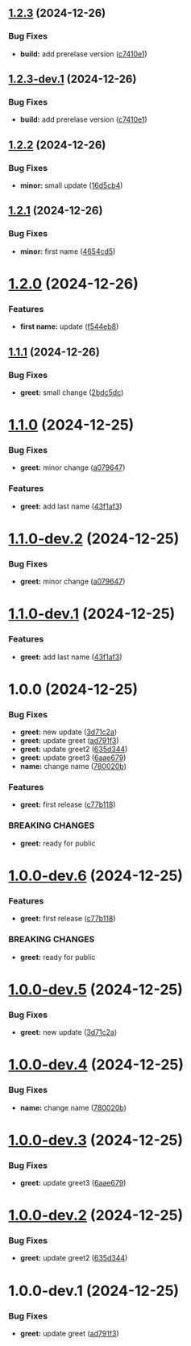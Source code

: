 ## [1.2.3](https://github.com/abudayah/hello-world/compare/v1.2.2...v1.2.3) (2024-12-26)


### Bug Fixes

* **build:** add prerelase version ([c7410e1](https://github.com/abudayah/hello-world/commit/c7410e12a8074ad8d53b1c50d0e0dad99b65d3ac))

## [1.2.3-dev.1](https://github.com/abudayah/hello-world/compare/v1.2.2...v1.2.3-dev.1) (2024-12-26)


### Bug Fixes

* **build:** add prerelase version ([c7410e1](https://github.com/abudayah/hello-world/commit/c7410e12a8074ad8d53b1c50d0e0dad99b65d3ac))

## [1.2.2](https://github.com/abudayah/hello-world/compare/v1.2.1...v1.2.2) (2024-12-26)


### Bug Fixes

* **minor:** small update ([16d5cb4](https://github.com/abudayah/hello-world/commit/16d5cb4b390466231f65ebe8dfb19c88aee81aa3))

## [1.2.1](https://github.com/abudayah/hello-world/compare/v1.2.0...v1.2.1) (2024-12-26)


### Bug Fixes

* **minor:** first name ([4654cd5](https://github.com/abudayah/hello-world/commit/4654cd5adc0e01907c8190f96db8b1043949c942))

# [1.2.0](https://github.com/abudayah/hello-world/compare/v1.1.1...v1.2.0) (2024-12-26)


### Features

* **first name:** update ([f544eb8](https://github.com/abudayah/hello-world/commit/f544eb8dcfba2b9738a6fd36284fa058f3aa9ce8))

## [1.1.1](https://github.com/abudayah/hello-world/compare/v1.1.0...v1.1.1) (2024-12-26)


### Bug Fixes

* **greet:** small change ([2bdc5dc](https://github.com/abudayah/hello-world/commit/2bdc5dcde518ce1741d81c0412269507d3cb5702))

# [1.1.0](https://github.com/abudayah/hello-world/compare/v1.0.0...v1.1.0) (2024-12-25)


### Bug Fixes

* **greet:** minor change ([a079647](https://github.com/abudayah/hello-world/commit/a0796471b8506b19e8a71839bda058417750dc94))


### Features

* **greet:** add last name ([43f1af3](https://github.com/abudayah/hello-world/commit/43f1af30a75fcaec4009a92b9c5116e0ab9b1621))

# [1.1.0-dev.2](https://github.com/abudayah/hello-world/compare/v1.1.0-dev.1...v1.1.0-dev.2) (2024-12-25)


### Bug Fixes

* **greet:** minor change ([a079647](https://github.com/abudayah/hello-world/commit/a0796471b8506b19e8a71839bda058417750dc94))

# [1.1.0-dev.1](https://github.com/abudayah/hello-world/compare/v1.0.0...v1.1.0-dev.1) (2024-12-25)


### Features

* **greet:** add last name ([43f1af3](https://github.com/abudayah/hello-world/commit/43f1af30a75fcaec4009a92b9c5116e0ab9b1621))

# 1.0.0 (2024-12-25)


### Bug Fixes

* **greet:** new update ([3d71c2a](https://github.com/abudayah/hello-world/commit/3d71c2a7873c4a3b4089362cc6c18de5fc0f99eb))
* **greet:** update greet ([ad791f3](https://github.com/abudayah/hello-world/commit/ad791f3db56a4fbf2a9b3628aae4d862f22f3da6))
* **greet:** update greet2 ([635d344](https://github.com/abudayah/hello-world/commit/635d344c87d1f06b90e91233b00e3fd06766d6f6))
* **greet:** update greet3 ([6aae679](https://github.com/abudayah/hello-world/commit/6aae6792fbf2fedc9c510e5adc4dda280fde1a06))
* **name:** change name ([780020b](https://github.com/abudayah/hello-world/commit/780020b8be0d510e1bb1c55b4dc82165b2d16034))


### Features

* **greet:** first release ([c77b118](https://github.com/abudayah/hello-world/commit/c77b11885c1403bf15387ada05d3e02b591673dc))


### BREAKING CHANGES

* **greet:** ready for public

# [1.0.0-dev.6](https://github.com/abudayah/hello-world/compare/v1.0.0-dev.5...v1.0.0-dev.6) (2024-12-25)


### Features

* **greet:** first release ([c77b118](https://github.com/abudayah/hello-world/commit/c77b11885c1403bf15387ada05d3e02b591673dc))


### BREAKING CHANGES

* **greet:** ready for public

# [1.0.0-dev.5](https://github.com/abudayah/hello-world/compare/v1.0.0-dev.4...v1.0.0-dev.5) (2024-12-25)


### Bug Fixes

* **greet:** new update ([3d71c2a](https://github.com/abudayah/hello-world/commit/3d71c2a7873c4a3b4089362cc6c18de5fc0f99eb))

# [1.0.0-dev.4](https://github.com/abudayah/hello-world/compare/v1.0.0-dev.3...v1.0.0-dev.4) (2024-12-25)


### Bug Fixes

* **name:** change name ([780020b](https://github.com/abudayah/hello-world/commit/780020b8be0d510e1bb1c55b4dc82165b2d16034))

# [1.0.0-dev.3](https://github.com/abudayah/hello-world/compare/v1.0.0-dev.2...v1.0.0-dev.3) (2024-12-25)


### Bug Fixes

* **greet:** update greet3 ([6aae679](https://github.com/abudayah/hello-world/commit/6aae6792fbf2fedc9c510e5adc4dda280fde1a06))

# [1.0.0-dev.2](https://github.com/abudayah/hello-world/compare/v1.0.0-dev.1...v1.0.0-dev.2) (2024-12-25)


### Bug Fixes

* **greet:** update greet2 ([635d344](https://github.com/abudayah/hello-world/commit/635d344c87d1f06b90e91233b00e3fd06766d6f6))

# 1.0.0-dev.1 (2024-12-25)


### Bug Fixes

* **greet:** update greet ([ad791f3](https://github.com/abudayah/hello-world/commit/ad791f3db56a4fbf2a9b3628aae4d862f22f3da6))
